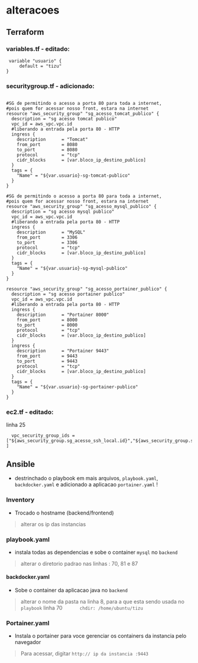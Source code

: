 # alteracoes

## Terraform

### variables.tf - editado:
```
 variable "usuario" {
     default = "tizu"
}
```

### securitygroup.tf - adicionado:
```

#SG de permitindo o acesso a porta 80 para toda a internet, 
#pois quem for acessar nosso front, estara na internet
resource "aws_security_group" "sg_acesso_tomcat_publico" {
  description = "sg acesso tomcat publico"
  vpc_id = aws_vpc.vpc.id
  #liberando a entrada pela porta 80 - HTTP
  ingress {
    description      = "Tomcat"
    from_port        = 8080
    to_port          = 8080
    protocol         = "tcp"
    cidr_blocks      = [var.bloco_ip_destino_publico]
  }
  tags = {
    "Name" = "${var.usuario}-sg-tomcat-publico"
  }
}

#SG de permitindo o acesso a porta 80 para toda a internet, 
#pois quem for acessar nosso front, estara na internet
resource "aws_security_group" "sg_acesso_mysql_publico" {
  description = "sg acesso mysql publico"
  vpc_id = aws_vpc.vpc.id
  #liberando a entrada pela porta 80 - HTTP
  ingress {
    description      = "MySQL"
    from_port        = 3306
    to_port          = 3306
    protocol         = "tcp"
    cidr_blocks      = [var.bloco_ip_destino_publico]
  }
  tags = {
    "Name" = "${var.usuario}-sg-mysql-publico"
  }
}

resource "aws_security_group" "sg_acesso_portainer_publico" {
  description = "sg acesso portainer publico"
  vpc_id = aws_vpc.vpc.id
  #liberando a entrada pela porta 80 - HTTP
  ingress {
    description      = "Portainer 8000"
    from_port        = 8000
    to_port          = 8000
    protocol         = "tcp"
    cidr_blocks      = [var.bloco_ip_destino_publico]
  }
  ingress {
    description      = "Portainer 9443"
    from_port        = 9443
    to_port          = 9443
    protocol         = "tcp"
    cidr_blocks      = [var.bloco_ip_destino_publico]
  }
  tags = {
    "Name" = "${var.usuario}-sg-portainer-publico"
  }
}
```

### ec2.tf - editado:
linha 25
```
  vpc_security_group_ids = ["${aws_security_group.sg_acesso_ssh_local.id}","${aws_security_group.sg_acesso_web_publico.id}","${aws_security_group.sg_acesso_tomcat_publico.id}","${aws_security_group.sg_acesso_mysql_publico.id}","${aws_security_group.sg_acesso_portainer_publico.id}" ]
```

## Ansible
- destrinchado o playbook em mais arquivos,
`playbook.yaml`, `backdocker.yaml` e adicionado a aplicacao `portainer.yaml` !

### Inventory
- Trocado o hostname (backend/frontend)
> alterar os ip das instancias

### playbook.yaml
- instala todas as dependencias e sobe o container `mysql` no `backend`
> alterar o diretorio padrao nas linhas : 70, 81 e 87

#### backdocker.yaml
- Sobe o container da aplicacao java no `backend`
>  alterar o nome da pasta na linha 8, para a que esta sendo usada no `playbook` linha 70
```       chdir: /home/ubuntu/tizu ```

### Portainer.yaml
- Instala o portainer para voce gerenciar os containers da instancia pelo navegador
> Para acessar, digitar `http:// ip da instancia :9443`


